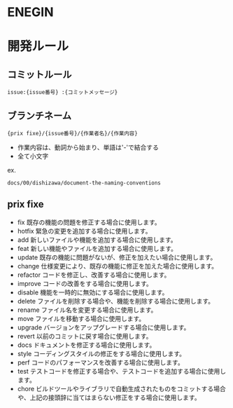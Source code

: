 # ENEGIN

# 開発ルール

## コミットルール
```
issue:{issue番号} :{コミットメッセージ}
```
## ブランチネーム
```
{prix fixe}/{issue番号}/{作業者名}/{作業内容}
```
- 作業内容は、動詞から始まり、単語は'-'で結合する
- 全て小文字

ex.
```
docs/00/dishizawa/document-the-naming-conventions
```
## prix fixe
- fix	既存の機能の問題を修正する場合に使用します。
- hotfix	緊急の変更を追加する場合に使用します。
- add	新しいファイルや機能を追加する場合に使用します。
- feat	新しい機能やファイルを追加する場合に使用します。
- update	既存の機能に問題がないが、修正を加えたい場合に使用します。
- change	仕様変更により、既存の機能に修正を加えた場合に使用します。
- refactor	コードを修正し、改善する場合に使用します。
- improve	コードの改善をする場合に使用します。
- disable	機能を一時的に無効にする場合に使用します。
- delete	ファイルを削除する場合や、機能を削除する場合に使用します。
- rename	ファイル名を変更する場合に使用します。
- move	ファイルを移動する場合に使用します。
- upgrade	バージョンをアップグレードする場合に使用します。
- revert	以前のコミットに戻す場合に使用します。
- docs	ドキュメントを修正する場合に使用します。
- style	コーディングスタイルの修正をする場合に使用します。
- perf	コードのパフォーマンスを改善する場合に使用します。
- test	テストコードを修正する場合や、テストコードを追加する場合に使用します。
- chore	ビルドツールやライブラリで自動生成されたものをコミットする場合や、上記の接頭辞に当てはまらない修正をする場合に使用します。